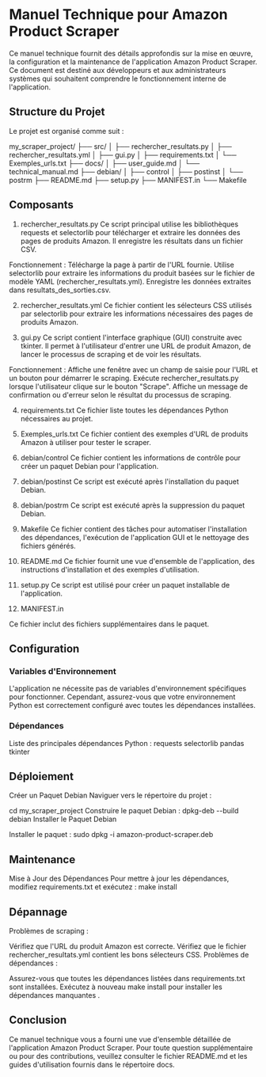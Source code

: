 # Manuel Technique pour Amazon Product Scraper

Ce manuel technique fournit des détails approfondis sur la mise en œuvre, la configuration et la maintenance de l'application Amazon Product Scraper. Ce document est destiné aux développeurs et aux administrateurs systèmes qui souhaitent comprendre le fonctionnement interne de l'application.

## Structure du Projet
Le projet est organisé comme suit :

my_scraper_project/
├── src/
│   ├── rechercher_resultats.py
│   ├── rechercher_resultats.yml
│   ├── gui.py
│   ├── requirements.txt
│   └── Exemples_urls.txt
├── docs/
│   ├── user_guide.md
│   └── technical_manual.md
├── debian/
│   ├── control
│   ├── postinst
│   └── postrm
├── README.md
├── setup.py
├── MANIFEST.in
└── Makefile

## Composants

1. rechercher_resultats.py
Ce script principal utilise les bibliothèques requests et selectorlib pour télécharger et extraire les données des pages de produits Amazon. Il enregistre les résultats dans un fichier CSV.

Fonctionnement :
Télécharge la page à partir de l'URL fournie.
Utilise selectorlib pour extraire les informations du produit basées sur le fichier de modèle YAML (rechercher_resultats.yml).
Enregistre les données extraites dans resultats_des_sorties.csv.

2. rechercher_resultats.yml
Ce fichier contient les sélecteurs CSS utilisés par selectorlib pour extraire les informations nécessaires des pages de produits Amazon.

3. gui.py
Ce script contient l'interface graphique (GUI) construite avec tkinter. Il permet à l'utilisateur d'entrer une URL de produit Amazon, de lancer le processus de scraping et de voir les résultats.

Fonctionnement :
Affiche une fenêtre avec un champ de saisie pour l'URL et un bouton pour démarrer le scraping.
Exécute rechercher_resultats.py lorsque l'utilisateur clique sur le bouton "Scrape".
Affiche un message de confirmation ou d'erreur selon le résultat du processus de scraping.

4. requirements.txt
Ce fichier liste toutes les dépendances Python nécessaires au projet.


5. Exemples_urls.txt
Ce fichier contient des exemples d'URL de produits Amazon à utiliser pour tester le scraper.

6. debian/control
Ce fichier contient les informations de contrôle pour créer un paquet Debian pour l'application.

 
7. debian/postinst
Ce script est exécuté après l'installation du paquet Debian.


8. debian/postrm
Ce script est exécuté après la suppression du paquet Debian.


9. Makefile
Ce fichier contient des tâches pour automatiser l'installation des dépendances, l'exécution de l'application GUI et le nettoyage des fichiers générés.

	
10. README.md
Ce fichier fournit une vue d'ensemble de l'application, des instructions d'installation et des exemples d'utilisation.

11. setup.py
Ce script est utilisé pour créer un paquet installable de l'application.


12. MANIFEST.in

Ce fichier inclut des fichiers supplémentaires dans le paquet.

## Configuration

### Variables d'Environnement

L'application ne nécessite pas de variables d'environnement spécifiques pour fonctionner. Cependant, assurez-vous que votre environnement Python est correctement configuré avec toutes les dépendances installées.

### Dépendances

Liste des principales dépendances Python :
requests
selectorlib
pandas
tkinter

## Déploiement

Créer un Paquet Debian
Naviguer vers le répertoire du projet :

cd my_scraper_project
Construire le paquet Debian :
dpkg-deb --build debian
Installer le Paquet Debian

Installer le paquet :
sudo dpkg -i amazon-product-scraper.deb

## Maintenance
Mise à Jour des Dépendances
Pour mettre à jour les dépendances, modifiez requirements.txt et exécutez :
make install

## Dépannage

Problèmes de scraping :

Vérifiez que l'URL du produit Amazon est correcte.
Vérifiez que le fichier rechercher_resultats.yml contient les bons sélecteurs CSS.
Problèmes de dépendances :

Assurez-vous que toutes les dépendances listées dans requirements.txt sont installées.
Exécutez à nouveau make install pour installer les dépendances manquantes
.
## Conclusion

Ce manuel technique vous a fourni une vue d'ensemble détaillée de l'application Amazon Product Scraper. Pour toute question supplémentaire ou pour des contributions, veuillez consulter le fichier README.md et les guides d'utilisation fournis dans le répertoire docs.
